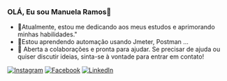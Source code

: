 ### OLÁ, Eu sou Manuela Ramos👋
- 🔭Atualmente, estou me dedicando aos meus estudos e aprimorando minhas habilidades."
- 🌱Estou aprendendo automação usando Jmeter, Postman ...
- 🤔 Aberta a colaborações e pronta para ajudar. Se precisar de ajuda ou quiser discutir ideias, sinta-se à vontade para entrar em contato!

[![Instagram](https://img.shields.io/badge/Instagram-E4405F?style=for-the-badge&logo=instagram&logoColor=white)](https://www.instagram.com/manuelaramos._/)
[![Facebook](https://img.shields.io/badge/Facebook-1877F2?style=for-the-badge&logo=facebook&logoColor=white)](https://www.facebook.com/profile.phpid=100012964932426)
[![LinkedIn](https://img.shields.io/badge/LinkedIn-0077B5?style=for-the-badge&logo=linkedin&logoColor=white)](https://www.linkedin.com/in/manuela-ramos-81ba9a264/)

